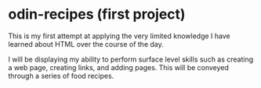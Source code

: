 # odin-recipes (first project)

This is my first attempt at applying the very limited knowledge I have learned about HTML over the course of the day. 

I will be displaying my ability to perform surface level skills such as creating a web page, creating links, and adding pages. This will be conveyed through a series of food recipes. 